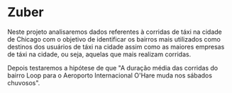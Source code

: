 # Zuber
Neste projeto analisaremos dados referentes à corridas de táxi na cidade de Chicago com o objetivo de identificar os bairros mais utilizados como destinos dos usuários de táxi na cidade assim como as maiores empresas de táxi na cidade, ou seja, aquelas que mais realizam corridas.

Depois testaremos a hipótese de que "A duração média das corridas do bairro Loop para o Aeroporto Internacional O'Hare muda nos sábados chuvosos".
